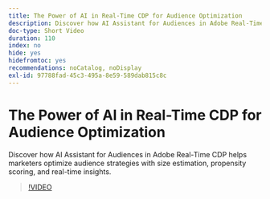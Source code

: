 ```yaml
---
title: The Power of AI in Real-Time CDP for Audience Optimization
description: Discover how AI Assistant for Audiences in Adobe Real-Time CDP helps marketers optimize audience strategies with size estimation, propensity scoring, and real-time insights.
doc-type: Short Video
duration: 110
index: no
hide: yes
hidefromtoc: yes
recommendations: noCatalog, noDisplay
exl-id: 97788fad-45c3-495a-8e59-589dab815c8c
---
```

# The Power of AI in Real-Time CDP for Audience Optimization

Discover how AI Assistant for Audiences in Adobe Real-Time CDP helps marketers optimize audience strategies with size estimation, propensity scoring, and real-time insights.

<!-- 62_S508_3442517_109_the-power-of-ai-in-realtime-cdp-for-audience-optimization -->
>[!VIDEO](https://video.tv.adobe.com/v/3458207/?learn=on&enablevpops=true)
